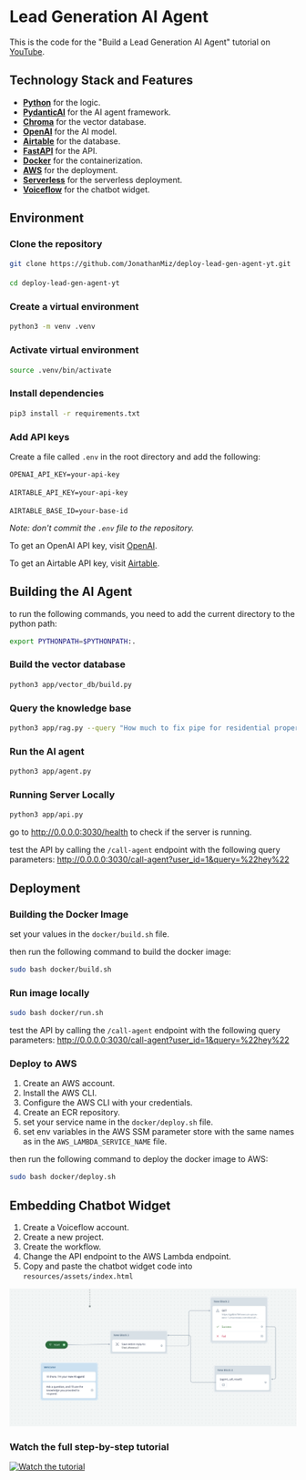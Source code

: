 
# Lead Generation AI Agent

This is the code for the "Build a Lead Generation AI Agent" tutorial on [YouTube](https://youtu.be/RGEJhcWdXR4).

## Technology Stack and Features

- [**Python**](https://www.python.org) for the logic.
- [**PydanticAI**](https://ai.pydantic.dev/) for the AI agent framework.
- [**Chroma**](https://www.trychroma.com/) for the vector database.
- [**OpenAI**](https://platform.openai.com/) for the AI model.
- [**Airtable**](https://airtable.com/) for the database.
- [**FastAPI**](https://fastapi.tiangolo.com/) for the API.
- [**Docker**](https://www.docker.com/) for the containerization.
- [**AWS**](https://aws.amazon.com/) for the deployment.
- [**Serverless**](https://www.serverless.com/) for the serverless deployment.
- [**Voiceflow**](https://www.voiceflow.com/) for the chatbot widget.

## Environment


### Clone the repository

```bash
git clone https://github.com/JonathanMiz/deploy-lead-gen-agent-yt.git

cd deploy-lead-gen-agent-yt
```

### Create a virtual environment

```bash
python3 -m venv .venv
```

### Activate virtual environment

```bash
source .venv/bin/activate
```

### Install dependencies

```bash
pip3 install -r requirements.txt
```

### Add API keys

Create a file called `.env` in the root directory and add the following:

```
OPENAI_API_KEY=your-api-key

AIRTABLE_API_KEY=your-api-key

AIRTABLE_BASE_ID=your-base-id
```

*Note: don't commit the `.env` file to the repository.*

To get an OpenAI API key, visit [OpenAI](https://platform.openai.com/).

To get an Airtable API key, visit [Airtable](https://airtable.com/account).

## Building the AI Agent

to run the following commands, you need to add the current directory to the python path:

```bash
export PYTHONPATH=$PYTHONPATH:.
```

### Build the vector database

```bash
python3 app/vector_db/build.py
```

### Query the knowledge base

```bash
python3 app/rag.py --query "How much to fix pipe for residential property?"
```

### Run the AI agent

```bash
python3 app/agent.py
```

### Running Server Locally

```bash
python3 app/api.py
```

go to http://0.0.0.0:3030/health to check if the server is running.

test the API by calling the `/call-agent` endpoint with the following query parameters:
http://0.0.0.0:3030/call-agent?user_id=1&query=%22hey%22

## Deployment

### Building the Docker Image

set your values in the `docker/build.sh` file.

then run the following command to build the docker image:

```bash
sudo bash docker/build.sh
```

### Run image locally

```bash
sudo bash docker/run.sh
```

test the API by calling the `/call-agent` endpoint with the following query parameters:
http://0.0.0.0:3030/call-agent?user_id=1&query=%22hey%22

### Deploy to AWS

1. Create an AWS account.
2. Install the AWS CLI.
3. Configure the AWS CLI with your credentials.
4. Create an ECR repository.
5. set your service name in the `docker/deploy.sh` file.
6. set env variables in the AWS SSM parameter store with the same names as in the `AWS_LAMBDA_SERVICE_NAME` file.

then run the following command to deploy the docker image to AWS:

```bash
sudo bash docker/deploy.sh
```

## Embedding Chatbot Widget

1. Create a Voiceflow account.
2. Create a new project.
3. Create the workflow.
4. Change the API endpoint to the AWS Lambda endpoint.
5. Copy and paste the chatbot widget code into `resources/assets/index.html`

![Voiceflow Workflow](resources/assets/voiceflow-workflow.png)

### Watch the full step-by-step tutorial

[![Watch the tutorial](https://img.youtube.com/vi/uARdJV-9tEc/sddefault.jpg)](https://youtu.be/uARdJV-9tEc)
